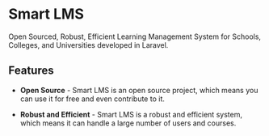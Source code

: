 # Smart LMS

Open Sourced, Robust, Efficient Learning Management System for Schools, Colleges, and Universities developed in Laravel.

## Features

- **Open Source** - Smart LMS is an open source project, which means you can use it for free and even contribute to it.

- **Robust and Efficient** - Smart LMS is a robust and efficient system, which means it can handle a large number of users and courses.
